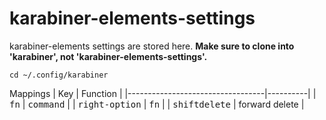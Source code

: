 # karabiner-elements-settings

karabiner-elements settings are stored here.
**Make sure to clone into 'karabiner', not 'karabiner-elements-settings'.**
```
cd ~/.config/karabiner
```

Mappings
| Key                              | Function |
|----------------------------------|----------|
| <kbd>fn</kbd> | <kbd>command</kbd> |
| <kbd>right-option</kbd> | <kbd>fn</kbd> |
| <kbd>shift</kbd><kbd>delete</kbd> | forward delete |
